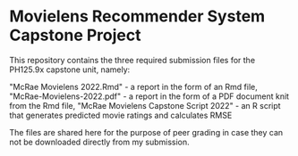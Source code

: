 # Movielens Recommender System Capstone Project
This repository contains the three required submission files for the PH125.9x capstone unit, namely:

"McRae Movielens 2022.Rmd" - a report in the form of an Rmd file, 
"McRae-Movielens-2022.pdf" - a report in the form of a PDF document knit from the Rmd file, 
"McRae Movielens Capstone Script 2022" - an R script that generates predicted movie ratings and calculates RMSE

The files are shared here for the purpose of peer grading in case they can not be downloaded directly from my submission.
